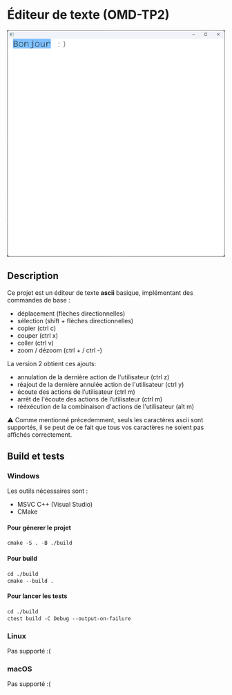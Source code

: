 # Éditeur de texte (OMD-TP2)
![resources/readme.png](img.png)
## Description

Ce projet est un éditeur de texte **ascii** basique, implémentant des commandes de base :
- déplacement (flèches directionnelles)
- sélection (shift + flèches directionnelles)
- copier (ctrl c)
- couper (ctrl x)
- coller (ctrl v)
- zoom / dézoom (ctrl + / ctrl -)

La version 2 obtient ces ajouts:
- annulation de la dernière action de l'utilisateur (ctrl z)
- réajout de la dernière annulée action de l'utilisateur (ctrl y)
- écoute des actions de l’utilisateur (ctrl m)
- arrêt de l'écoute des actions de l’utilisateur (ctrl m)
- rééxécution de la combinaison d'actions de l'utilisateur (alt m)

⚠️ Comme mentionné précedemment, seuls les caractères ascii sont supportés, il se peut de ce fait que tous vos caractères ne soient pas affichés correctement.

## Build et tests

### Windows

Les outils nécessaires sont : 
- MSVC C++ (Visual Studio)
- CMake

#### Pour génerer le projet
```
cmake -S . -B ./build
```

#### Pour build
```
cd ./build
cmake --build .
```

#### Pour lancer les tests
```
cd ./build
ctest build -C Debug --output-on-failure
```

### Linux

Pas supporté :(

### macOS

Pas supporté :(
